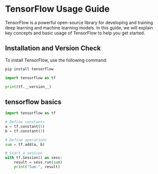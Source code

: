 # TensorFlow Usage Guide

TensorFlow is a powerful open-source library for developing and training deep learning and machine learning models. In this guide, we will explain key concepts and basic usage of TensorFlow to help you get started.

## Installation and Version Check

To install TensorFlow, use the following command:

```bash
pip install tensorflow
```

```python
import tensorflow as tf

print(tf.__version__)
```
## tensorflow basics
```python
import tensorflow as tf

# Define constants
a = tf.constant(5)
b = tf.constant(3)

# Define operations
sum = tf.add(a, b)

# Start a session
with tf.Session() as sess:
    result = sess.run(sum)
    print("Sum:", result)
